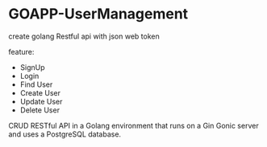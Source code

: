# GOAPP-UserManagement
create golang Restful api with json web token

feature:
 - SignUp
 - Login
 - Find User
 - Create User
 - Update User
 - Delete User
   
CRUD RESTful API in a Golang environment that runs on a Gin Gonic server 
and uses a PostgreSQL database.
